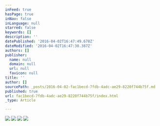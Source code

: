 ```yaml
---
inFeed: true
hasPage: true
inNav: false
inLanguage: null
starred: false
keywords: []
description: ''
datePublished: '2016-04-02T16:47:49.678Z'
dateModified: '2016-04-02T16:47:30.387Z'
authors: []
publisher:
  name: null
  domain: null
  url: null
  favicon: null
title: ''
author: []
sourcePath: _posts/2016-04-02-fac1becd-7fdb-4adc-ae29-8220f744b75f.md
published: true
url: fac1becd-7fdb-4adc-ae29-8220f744b75f/index.html
_type: Article

---
```

![](https://the-grid-user-content.s3-us-west-2.amazonaws.com/32ea8e58-24a2-452a-9307-d4af1fc66791.jpg)
![](https://the-grid-user-content.s3-us-west-2.amazonaws.com/51c4df14-b6d7-44af-881f-1bcb1de2bef6.jpg)
![](https://the-grid-user-content.s3-us-west-2.amazonaws.com/e8ffff7f-2d3a-4602-a71d-1641211422dd.jpg)
![](https://the-grid-user-content.s3-us-west-2.amazonaws.com/8e0ac819-76ef-452c-99cd-a783f339993f.jpg)